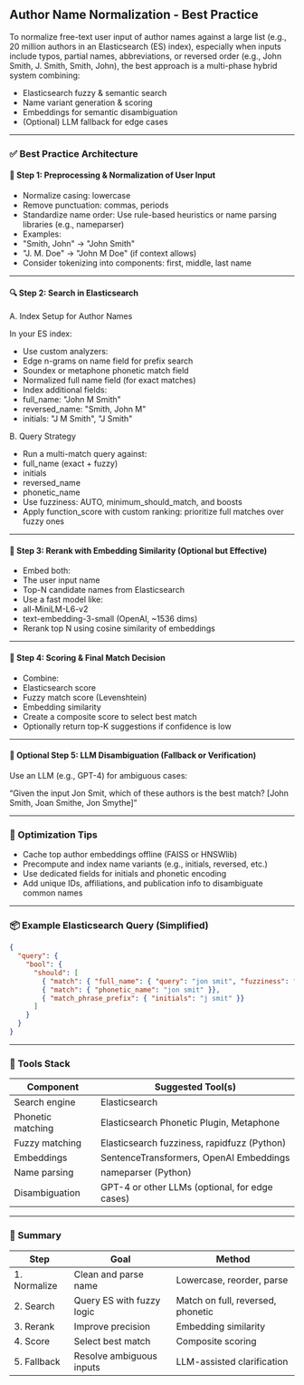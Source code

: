 ## Author Name Normalization - Best Practice


To normalize free-text user input of author names against a large list (e.g., 20 million authors in an Elasticsearch (ES) index), especially when inputs include typos, partial names, abbreviations, or reversed order (e.g., John Smith, J. Smith, Smith, John), the best approach is a multi-phase hybrid system combining:

-	Elasticsearch fuzzy & semantic search
-	Name variant generation & scoring
-	Embeddings for semantic disambiguation
-	(Optional) LLM fallback for edge cases


---

### ✅ Best Practice Architecture


#### 🧩 Step 1: Preprocessing & Normalization of User Input

-	Normalize casing: lowercase
-	Remove punctuation: commas, periods
-	Standardize name order: Use rule-based heuristics or name parsing libraries (e.g., nameparser)
-	Examples:
-	"Smith, John" → "John Smith"
-	"J. M. Doe" → "John M Doe" (if context allows)
-	Consider tokenizing into components: first, middle, last name

---

#### 🔍 Step 2: Search in Elasticsearch

A. Index Setup for Author Names

In your ES index:
-	Use custom analyzers:
-	Edge n-grams on name field for prefix search
-	Soundex or metaphone phonetic match field
-	Normalized full name field (for exact matches)
-	Index additional fields:
-	full_name: "John M Smith"
-	reversed_name: "Smith, John M"
-	initials: "J M Smith", "J Smith"

B. Query Strategy
-	Run a multi-match query against:
-	full_name (exact + fuzzy)
-	initials
-	reversed_name
-	phonetic_name
-	Use fuzziness: AUTO, minimum_should_match, and boosts
-	Apply function_score with custom ranking: prioritize full matches over fuzzy ones

---

#### 🧠 Step 3: Rerank with Embedding Similarity (Optional but Effective)

-	Embed both:
-	The user input name
-	Top-N candidate names from Elasticsearch
-	Use a fast model like:
-	all-MiniLM-L6-v2
-	text-embedding-3-small (OpenAI, ~1536 dims)
-	Rerank top N using cosine similarity of embeddings

---

#### 🎯 Step 4: Scoring & Final Match Decision

-	Combine:
-	Elasticsearch score
-	Fuzzy match score (Levenshtein)
-	Embedding similarity
-	Create a composite score to select best match
-	Optionally return top-K suggestions if confidence is low

---

####  🤖 Optional Step 5: LLM Disambiguation (Fallback or Verification)

Use an LLM (e.g., GPT-4) for ambiguous cases:

“Given the input Jon Smit, which of these authors is the best match? [John Smith, Joan Smithe, Jon Smythe]”

---

### 🚀 Optimization Tips

-	Cache top author embeddings offline (FAISS or HNSWlib)
-	Precompute and index name variants (e.g., initials, reversed, etc.)
-	Use dedicated fields for initials and phonetic encoding
-	Add unique IDs, affiliations, and publication info to disambiguate common names

---

### 📦 Example Elasticsearch Query (Simplified)

```json
{
  "query": {
    "bool": {
      "should": [
        { "match": { "full_name": { "query": "jon smit", "fuzziness": "AUTO" }}},
        { "match": { "phonetic_name": "jon smit" }},
        { "match_phrase_prefix": { "initials": "j smit" }}
      ]
    }
  }
}

```

---

### 🔧 Tools Stack


| Component         | Suggested Tool(s)                                 |
|-------------------|---------------------------------------------------|
| Search engine     | Elasticsearch                                     |
| Phonetic matching | Elasticsearch Phonetic Plugin, Metaphone          |
| Fuzzy matching    | Elasticsearch fuzziness, rapidfuzz (Python)       |
| Embeddings        | SentenceTransformers, OpenAI Embeddings           |
| Name parsing      | nameparser (Python)                               |
| Disambiguation    | GPT-4 or other LLMs (optional, for edge cases)    |


---

### 🧠 Summary



| Step      | Goal                     | Method                                         |
|-----------|--------------------------|------------------------------------------------|
| 1. Normalize | Clean and parse name      | Lowercase, reorder, parse                      |
| 2. Search    | Query ES with fuzzy logic | Match on full, reversed, phonetic              |
| 3. Rerank    | Improve precision         | Embedding similarity                           |
| 4. Score     | Select best match         | Composite scoring                              |
| 5. Fallback  | Resolve ambiguous inputs  | LLM-assisted clarification                     |
